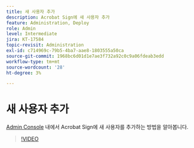 ```yaml
---
title: 새 사용자 추가
description: Acrobat Sign에 새 사용자 추가
feature: Administration, Deploy
role: Admin
level: Intermediate
jira: KT-17584
topic-revisit: Administration
exl-id: c714969c-79b5-4ba7-aae8-1803555a50ca
source-git-commit: 1968bc6d01d1e7ae3f732a92c0c9a06fdeab3edd
workflow-type: tm+mt
source-wordcount: '28'
ht-degree: 3%

---
```


# 새 사용자 추가

[Admin Console](https://adminconsole.adobe.com/) 내에서 Acrobat Sign에 새 사용자를 추가하는 방법을 알아봅니다.

>[!VIDEO](https://video.tv.adobe.com/v/3453158?quality=12&learn=on&hidetitle=true)
